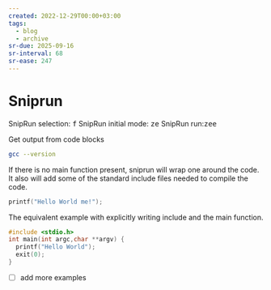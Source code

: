```yaml
---
created: 2022-12-29T00:00+03:00
tags:
  - blog
  - archive
sr-due: 2025-09-16
sr-interval: 68
sr-ease: 247
---
```


# Sniprun

SnipRun selection:<wbr class="f"> <kbd>f</kbd> SnipRun initial mode:<wbr class="f"> <kbd><leader>ze</kbd> SnipRun run:<wbr class="f"> <kbd><leader>zee</kbd>

Get output from code blocks

```bash
gcc --version
```

If there is no main function present, sniprun will wrap one around the code. It also will add some of the standard include files needed to compile the code.

```c
printf("Hello World me!");
```

The equivalent example with explicitly writing include and the main function.

```c
#include <stdio.h>
int main(int argc,char **argv) {
  printf("Hello World");
  exit(0);
}
```

- [ ] add more examples
